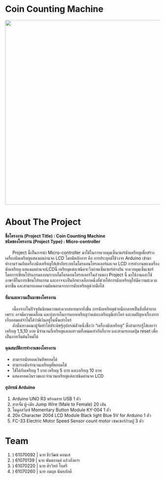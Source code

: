 # Coin Counting Machine
<img src="https://wallpapercave.com/wp/wp2015143.jpg" width="600px">

# About The Project
<h4>ชื่อโครงงาน (Project Title) : Coin Counting Machine<br>ชนิดของโครงงาน (Project Type) : Micro-controller</h4>

<p>&nbsp;&nbsp;&nbsp;&nbsp;&nbsp;&nbsp;Project นี้เป็นการนำ Micro-controller มาใช้ในการควบคุมเซ็นเซอร์นับเหรียญเพื่อสร้างเครื่องนับเหรียญแสดงผลผ่านจอ LCD โดยมีหลักการ คือ การประยุกต์ใช้วงจร Arduino เข้ามาทำงานร่วมกับเครื่องนับเหรียญให้เข้ากับระบบไมโครคอนโทรลเลอร์และจอ LCD การทำงานของเครื่องนับเหรียญ แสดงผลผ่านจอLCDนี้ เหรียญแต่ละชนิดจะวิ่งผ่านเซ็นเซอร์ต่างกัน จะควบคุมเซ็นเซอร์โดยการเขียนโปรแกรมลงบนระบบไมโครคอนโทรลเลอร์ในส่วนของ Project นี้ มาใช้งานและใช้ภาษาซีในการเขียนโปรแกรม และอาจจะเป็นอีกทางเลือกหนึ่งที่ช่วยให้การนับเหรียญให้มีความสะดวกมากขึ้น และสามารถลดความผิดพลาดจากการนับเหรียญด้วยมือได้</p>

<h4>ที่มาและความเป็นมาของโครงงาน</h4>
<p>&nbsp;&nbsp;&nbsp;&nbsp;&nbsp;&nbsp;เนื่องจากในปัจจุบันนิยมความสะดวกสบายมากยิ่งขึ้น การนับเหรียญด้วยมือกลายเป็นสิ่งที่ลำบาก เพราะ อาจมีความเคลื่อน และยุ่งยากในการแยกเหรียญว่าแต่ละเหรียญมีเท่าไหร่ และลดปัญหาเรื่องการเก็บออมแต่จำไม่ได้ว่ามีเงินอยู่ในนั้นเท่าไหร่<br>&nbsp;&nbsp;&nbsp;&nbsp;&nbsp;&nbsp;ดังนั้นทางคณะผู้จัดทำได้ประดิษฐ์อุปกรณ์ตัวหนึ่งชื่อว่า “เครื่องนับเหรียญ” ซึ่งสามารถรู้ได้เลยว่าเหรียญ 1,5,10 บาท มีจำนวนกี่เหรียญและผลรวมทั้งหมดเท่ากับกี่บาท และสามารถกดปุ่ม reset เพื่อเป็นการเริ่มต้นใหม่ได้</p>

<h4>คุณสมบัติการทํางานของโครงงาน</h4>
<ul>
    <li>สามารถนับยอดเงินทีหยอดได้</li>
    <li>สามารถนับจํานวนเหรียญที่หยอดได้</li>
    <li>ใช้ได้กับเหรียญ 1 บาท เหรียญ 5 บาท และเหรียญ 10 บาท</li> 
    <li>แสดงยอดเงินรวมและจํานวนเหรียญแต่ละชนิดผ่านจอ LCD</li>
</ul>

<h4>อุปกรณ์ Arduino</h4>
<ol>
    <li>Arduino UNO R3 พร้อมสาย USB	1 ตัว</li>
    <li>สายจั้ม ผู้-เมีย Jump Wire (Male to Female) 20 เส้น</li>
    <li>โมดูลสวิตซ์ Momentary Button Module KY-004 1 ตัว</li>
    <li>20x Character 2004 LCD Module Black light Blue 5V for Arduino 1 ตัว</li>
    <li>FC-33 Electric Motor Speed Sensor count motor เซนเซอร์ก้ามปู 3 ตัว</li>
</ol>

# Team
<ol>
    <li>) 61070092 | นาย ธีรวัฒน์ ดอนเส</li>
    <li>) 61070139 | นาย พันธกานต์ แก้วสังหาร</li>
    <li>) 61070220 | นาย ศิรวิทย์ โบศรี</li>
    <li>) 61070260 | นาย อมฤต นันทภักดิ์</li>
</ol>
